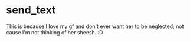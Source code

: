 # send_text
This is because I love my gf and don't ever want her to be neglected; not cause I'm not thinking of her sheesh. :D
